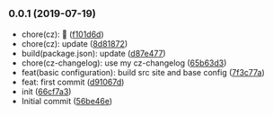 ## <small>0.0.1 (2019-07-19)</small>

* chore(cz): 🔧 ([f101d6d](https://github.com/a298003154/mt-mobile/commit/f101d6d))
* chore(cz): update ([8d81872](https://github.com/a298003154/mt-mobile/commit/8d81872))
* build(package.json): update ([d87e477](https://github.com/a298003154/mt-mobile/commit/d87e477))
* chore(cz-changelog): use my cz-changelog ([65b63d3](https://github.com/a298003154/mt-mobile/commit/65b63d3))
* feat(basic configuration): build src site and base config ([7f3c77a](https://github.com/a298003154/mt-mobile/commit/7f3c77a))
* feat: first commit ([d91067d](https://github.com/a298003154/mt-mobile/commit/d91067d))
* init ([66cf7a3](https://github.com/a298003154/mt-mobile/commit/66cf7a3))
* Initial commit ([56be46e](https://github.com/a298003154/mt-mobile/commit/56be46e))



